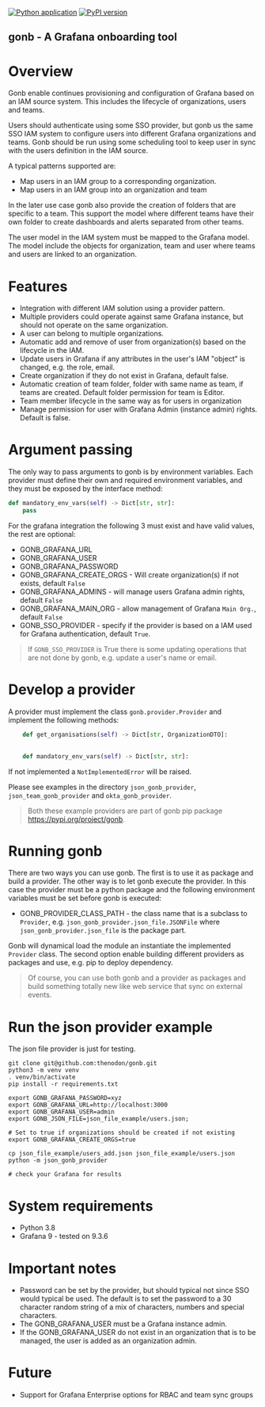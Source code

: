 [![Python application](https://github.com/thenodon/gonb/actions/workflows/python-app.yml/badge.svg)](https://github.com/thenodon/gonb/actions/workflows/python-app.yml)
[![PyPI version](https://badge.fury.io/py/gonb.svg)](https://badge.fury.io/py/gonb)

gonb - A Grafana onboarding tool
---------------------------------
# Overview
Gonb enable continues provisioning and configuration of Grafana based on an IAM source system.
This includes the lifecycle of organizations, users and teams.   

Users should authenticate using some SSO provider, but gonb us the same SSO IAM system to configure users into different
Grafana organizations and teams. 
Gonb should be run using some scheduling tool to keep user in sync with the users definition in the IAM source.

A typical patterns supported are:
- Map users in an IAM group to a corresponding organization.
- Map users in an IAM group into an organization and team

In the later use case gonb also provide the creation of folders that are specific to a team. This support the 
model where different teams have their own folder to create dashboards and alerts separated from other teams.

The user model in the IAM system must be mapped to the Grafana model. The model include the objects for 
organization, team and user where teams and users are linked to an organization.


# Features
- Integration with different IAM solution using a provider pattern.
- Multiple providers could operate against same Grafana instance, but should not operate on the same organization.
- A user can belong to multiple organizations.
- Automatic add and remove of user from organization(s) based on the lifecycle in the IAM.
- Update users in Grafana if any attributes in the user's IAM "object" is changed, e.g. the role, email.
- Create organization if they do not exist in Grafana, default false.
- Automatic creation of team folder, folder with same name as team, if teams are created. Default folder permission
for team is Editor. 
- Team member lifecycle in the same way as for users in organization
- Manage permission for user with Grafana Admin (instance admin) rights. Default is false.

# Argument passing
The only way to pass arguments to gonb is by environment variables. Each provider must define their own and 
required environment variables, and they must be exposed by the interface method:

```python
def mandatory_env_vars(self) -> Dict[str, str]:
    pass
```

For the grafana integration the following 3 must exist and have valid values, the rest are optional:

- GONB_GRAFANA_URL 
- GONB_GRAFANA_USER
- GONB_GRAFANA_PASSWORD
- GONB_GRAFANA_CREATE_ORGS - Will create organization(s) if not exists, default `False`
- GONB_GRAFANA_ADMINS - will manage users Grafana admin rights, default `False`
- GONB_GRAFANA_MAIN_ORG - allow management of Grafana `Main Org.`, default `False`
- GONB_SSO_PROVIDER - specify if the provider is based on a IAM used for Grafana authentication, default `True`.

> If `GONB_SSO_PROVIDER` is True there is some updating operations that are not done by gonb, e.g. update a 
> user's name or email.  

# Develop a provider
A provider must implement the class `gonb.provider.Provider` and implement the following methods:
```python
    def get_organisations(self) -> Dict[str, OrganizationDTO]:
    

    def mandatory_env_vars(self) -> Dict[str, str]:

```
If not implemented a `NotImplementedError` will be raised.

Please see examples in the directory `json_gonb_provider`, `json_team_gonb_provider` and `okta_gonb_provider`.

> Both these example providers are part of gonb pip package https://pypi.org/project/gonb.

# Running gonb
There are two ways you can use gonb. The first is to use it as package and build a provider. 
The other way is to let gonb execute the provider. In this case the provider must be a python package and the 
following environment variables must be set before gonb is executed:
- GONB_PROVIDER_CLASS_PATH  - the class name that is a subclass to `Provider`, e.g. `json_gonb_provider.json_file.JSONFile`
where `json_gonb_provider.json_file` is the package part.

Gonb will dynamical load the module an instantiate the implemented `Provider` class.
The second option enable building different providers as packages and use, e.g. pip to deploy dependency.

>Of course, you can use both gonb and a provider as packages and build something totally new like web service 
>that sync on external events.

# Run the json provider example
The json file provider is just for testing. 

```shell
git clone git@github.com:thenodon/gonb.git
python3 -m venv venv
. venv/bin/activate
pip install -r requirements.txt

export GONB_GRAFANA_PASSWORD=xyz
export GONB_GRAFANA_URL=http://localhost:3000
export GONB_GRAFANA_USER=admin
export GONB_JSON_FILE=json_file_example/users.json;

# Set to true if organizations should be created if not existing
export GONB_GRAFANA_CREATE_ORGS=true

cp json_file_example/users_add.json json_file_example/users.json
python -m json_gonb_provider

# check your Grafana for results
```
# System requirements

- Python 3.8
- Grafana 9 - tested on 9.3.6

# Important notes
- Password can be set by the provider, but should typical not since SSO would typical be used. 
The default is to set the password to a 30 character random string of a mix of characters, 
numbers and special characters.
- The GONB_GRAFANA_USER must be a Grafana instance admin.
- If the GONB_GRAFANA_USER do not exist in an organization that is to be managed, the user is added as an organization 
admin. 



# Future
- Support for Grafana Enterprise options for RBAC and team sync groups
